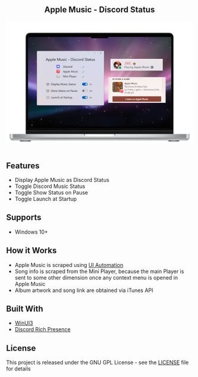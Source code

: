 <h2 align="center">
    Apple Music - Discord Status<br/>
</h2>
<div align="center">
    <img alt="Demo" src="screenshot.png" />
</div>

<br/>

## Features
- Display Apple Music as Discord Status
- Toggle Discord Music Status
- Toggle Show Status on Pause
- Toggle Launch at Startup

## Supports
- Windows 10+

## How it Works
- Apple Music is scraped using [UI Automation](https://learn.microsoft.com/en-us/windows/win32/winauto/entry-uiauto-win32)
- Song info is scraped from the Mini Player, because the main Player is sent to some other dimension once any context menu is opened in Apple Music
- Album artwork and song link are obtained via iTunes API

## Built With
- [WinUI3](https://github.com/microsoft/microsoft-ui-xaml)
- [Discord Rich Presence](https://github.com/Lachee/discord-rpc-csharp)

## License
This project is released under the GNU GPL License - see the [LICENSE](LICENSE) file for details

